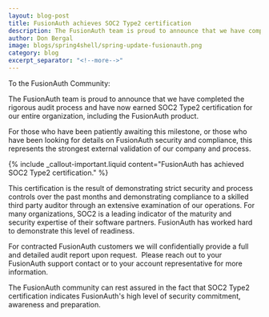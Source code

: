 ```yaml
---
layout: blog-post
title: FusionAuth achieves SOC2 Type2 certification
description: The FusionAuth team is proud to announce that we have completed the rigorous audit process and have now earned SOC2 Type2 certification for our entire organization, including the FusionAuth product. 
author: Don Bergal
image: blogs/spring4shell/spring-update-fusionauth.png
category: blog
excerpt_separator: "<!--more-->"
---
```


To the FusionAuth Community:  

The FusionAuth team is proud to announce that we have completed the rigorous audit process and have now earned SOC2 Type2 certification for our entire organization, including the FusionAuth product. 

<!--more-->

For those who have been patiently awaiting this milestone, or those who have been looking for details on FusionAuth security and compliance, this represents the strongest external validation of our company and process. 

{% include _callout-important.liquid content="FusionAuth has achieved SOC2 Type2 certification." %}

This certification is the result of demonstrating strict security and process controls over the past months and demonstrating compliance to a skilled third party auditor through an extensive examination of our operations. For many organizations, SOC2 is a leading indicator of the maturity and security expertise of their software partners. FusionAuth has worked hard to demonstrate this level of readiness. 

For contracted FusionAuth customers we will confidentially provide a full and detailed audit report upon request.  Please reach out to your FusionAuth support contact or to your account representative for more information. 

The FusionAuth community can rest assured in the fact that SOC2 Type2 certification indicates FusionAuth's high level of security commitment, awareness and preparation.


